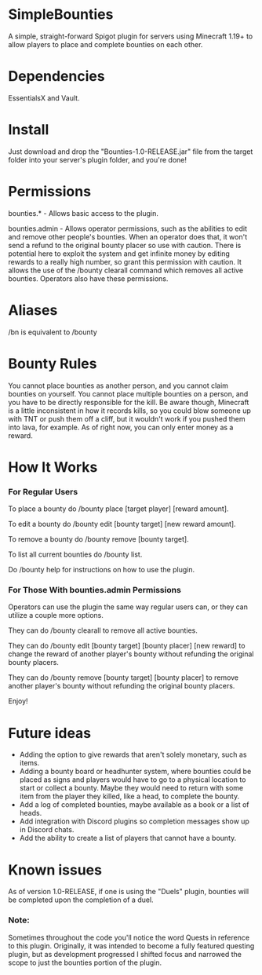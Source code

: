 # SimpleBounties
A simple, straight-forward Spigot plugin for servers using Minecraft 1.19+ to allow players to place and complete bounties on each other. 

# Dependencies
EssentialsX and Vault.

# Install
Just download and drop the "Bounties-1.0-RELEASE.jar" file from the target folder into your server's plugin folder, and you're done!

# Permissions
bounties.* - Allows basic access to the plugin. 

bounties.admin - Allows operator permissions, such as the abilities to edit and remove other people's bounties. When an operator does that, it won't send a refund to the original bounty placer so use with caution. There is potential here to exploit the system and get infinite money by editing rewards to a really high number, so grant this permission with caution. It allows the use of the /bounty clearall command which removes all active bounties. Operators also have these permissions.

# Aliases
/bn is equivalent to /bounty

# Bounty Rules
You cannot place bounties as another person, and you cannot claim bounties on yourself. You cannot place multiple bounties on a person, and you have to be directly responsible for the kill. Be aware though, Minecraft is a little inconsistent in how it records kills, so you could blow someone up with TNT or push them off a cliff, but it wouldn't work if you pushed them into lava, for example. As of right now, you can only enter money as a reward. 

# How It Works

### For Regular Users
To place a bounty do /bounty place [target player] [reward amount].

To edit a bounty do /bounty edit [bounty target] [new reward amount].

To remove a bounty do /bounty remove [bounty target].

To list all current bounties do /bounty list.

Do /bounty help for instructions on how to use the plugin.

### For Those With bounties.admin Permissions
Operators can use the plugin the same way regular users can, or they can utilize a couple more options.

They can do /bounty clearall to remove all active bounties.

They can do /bounty edit [bounty target] [bounty placer] [new reward] to change the reward of another player's bounty without refunding the original bounty placers.

They can do /bounty remove [bounty target] [bounty placer] to remove another player's bounty without refunding the original bounty placers.

Enjoy!

# Future ideas
- Adding the option to give rewards that aren't solely monetary, such as items. 
- Adding a bounty board or headhunter system, where bounties could be placed as signs and players would have to go to a physical location to start or collect a bounty. 
 Maybe they would need to return with some item from the player they killed, like a head, to complete the bounty. 
- Add a log of completed bounties, maybe available as a book or a list of heads.
- Add integration with Discord plugins so completion messages show up in Discord chats.
- Add the ability to create a list of players that cannot have a bounty.

# Known issues
As of version 1.0-RELEASE, if one is using the "Duels" plugin, bounties will be completed upon the completion of a duel.

### Note:
Sometimes throughout the code you'll notice the word Quests in reference to this plugin. Originally, it
was intended to become a fully featured questing plugin, but as development progressed I shifted focus and narrowed 
the scope to just the bounties portion of the plugin. 
